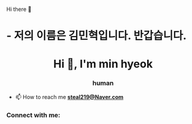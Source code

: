 ### 
Hi there 👋

# - 저의 이름은 김민혁입니다. 반갑습니다.
<h1 align="center">Hi 👋, I'm min hyeok</h1>
<h3 align="center">human</h3>

- 📫 How to reach me **steal219@Naver.com**

<h3 align="left">Connect with me:</h3>
<p align="left">
</p>

<!--
**ssoo221/ssoo221** is a ✨ _special_ ✨ repository because its `README.md` (this file) appears on your GitHub profile.

Here are some ideas to get you started:

